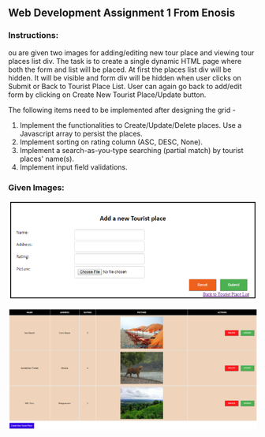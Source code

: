 ## Web Development Assignment 1 From Enosis

### Instructions:

ou are given two images for adding/editing new tour place and viewing tour places list div. The task is to create
a single dynamic HTML page where both the form and list will be placed. 
At first the places list div will be hidden. It will be visible and form div will be hidden when user clicks
on Submit or Back to Tourist Place List. User can again go back to add/edit form by clicking on 
Create New Tourist Place/Update button.

The following items need to be implemented after designing the grid -

1. Implement the functionalities to Create/Update/Delete places. Use a Javascript array to persist the places.
2. Implement sorting on rating column (ASC, DESC, None).
3. Implement a search-as-you-type searching (partial match) by tourist places' name(s).
4. Implement input field validations.

### Given Images:

![Form View](layouts\FormView.PNG)

![Grid View](layouts\GridView.PNG)